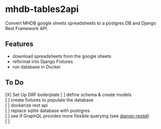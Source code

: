 # mhdb-tables2api

Convert MHDB google sheets spreadsheets to a postgres DB and Django Rest Framework API.

## Features
* download spreadsheets from the google sheets
* reformat into Django Fixtures
* run database in Docker

## To Do

[X] Set Up DRF boilerplate
[  ] define schema & create models  
[  ] create fixtures to populate the database  
[  ] dockerize rest api  
[  ] replace sqlite database with postrgres  
[  ] see if GraphQL provides more flexible querying (see [django-restql](https://github.com/yezyilomo/django-restql))  
[  ] 